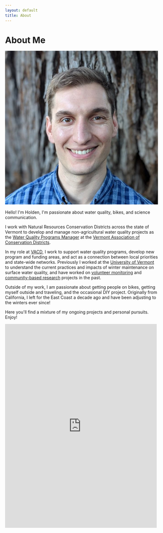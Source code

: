 ```yaml
---
layout: default
title: About
---
```

<div class="content-block">
  <h1 class="featured-text split-intro" id="profile-intro">About Me
  </h1>
  </div>
<div class="content-block">
  <img src="/assets/profile.jpg" class="split-img">
  </div>

Hello! I'm Holden, I'm passionate about water quality, bikes, and science communication. 

I work with Natural Resources Conservation Districts across the state of Vermont to develop and manage non-agricultural water quality projects as the [Water Quality Programs Manager](https://vacd.org) at the [Vermont Association of Conservation Districts](https://vacd.org). 

In my role at [VACD](https://vacd.org), I work to support water quality programs, develop new program and funding areas, and act as a connection between local priorities and state-wide networks. Previously I worked at the [University of Vermont](/thesis) to understand the current practices and impacts of winter maintenance on surface water quality, and have worked on [volunteer monitoring](/volmon) and [community-based research](/shale-gas) projects in the past.

Outside of my work, I am passionate about getting people on bikes, getting myself outside and traveling, and the occasional DIY project. Originally from California, I left for the East Coast a decade ago and have been adjusting to the winters ever since!

Here you'll find a mixture of my ongoing projects and personal pursuits. Enjoy!

<iframe id="contact-form" src="https://docs.google.com/forms/d/e/1FAIpQLSdF2-jt4IzQfpnvxtYXM8EoDYN46iPiZ6D-wnoplDk7bBUtjg/viewform?embedded=true" width="500" height="670" frameborder="0" marginheight="0" marginwidth="0">Loading...</iframe>
